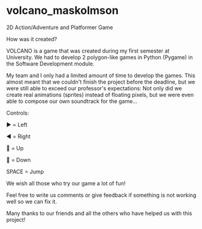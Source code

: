 # volcano_maskolmson
2D Action/Adventure and Platformer Game

How was it created?

VOLCANO is a game that was created during my first semester at  University.
We had to develop 2 polygon-like games in Python (Pygame) in the Software Development module.

My team and I only had a limited amount of time to develop the games. This almost meant that we couldn't finish the project before the deadline, but we were still able to exceed our professor's expectations: Not only did we create real animations (sprites) instead of floating pixels, but we were even able to compose our own soundtrack for the game...

Controls:

▶️ = Left

◀️ = Right

🔼 = Up

🔽 = Down

SPACE = Jump



We wish all those who try our game a lot of fun!

Feel free to write us comments or give feedback if something is not working well so we can fix it.

Many thanks to our friends and all the others who have helped us with this project!
